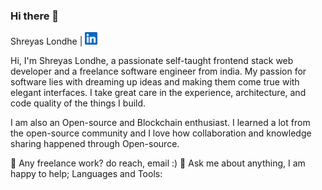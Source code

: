 ### Hi there 👋

Shreyas Londhe | <img src="https://github.com/Yugg007/Yugg007/blob/main/linkedin.svg" width="20" height="20" />



Hi, I'm Shreyas Londhe, a passionate self-taught frontend stack web developer and a freelance software engineer from india. My passion for software lies with dreaming up ideas and making them come true with elegant interfaces. I take great care in the experience, architecture, and code quality of the things I build.

I am also an Open-source and Blockchain enthusiast. I learned a lot from the open-source community and I love how collaboration and knowledge sharing happened through Open-source.

💼 Any freelance work? do reach, email :)
💬 Ask me about anything, I am happy to help;
Languages and Tools:

    

